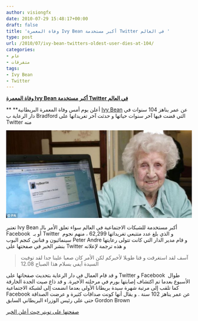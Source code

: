 ```yaml
---
author: visiongfx
date: 2010-07-29 15:48:17+00:00
draft: false
title: 'وفاة المعمرة Ivy Bean أكبر مستخدمة Twitter في العالم '
type: post
url: /2010/07/ivy-bean-twitters-oldest-user-dies-at-104/
categories:
- عام
- متفرقات
tags:
- Ivy Bean
- Twitter
---
```


**[وفاة المعمرة Ivy Bean أكبر مستخدمة Twitter في العالم](https://www.it-scoop.com/2010/07/ivy-bean-twitters-oldest-user-dies-at-104)**





** **أعلن يوم أمس وفاة المعمرة البريطانية [Ivy Bean](http://twitter.com/ivybean104) عن عمر يناهز 104 سنوات في دار الرعاية ب Bradford التي قضت فيها آخر سنوات حياتها و حدثت آخر تغريداتها على Twitter منه


[![ن](article-1280331817181-0A9A82E8000005DC-522595_636x300.jpg)
](https://www.it-scoop.com/2010/07/ivy-bean-twitters-oldest-user-dies-at-104)

تعتبر Ivy Bean أكبر مستخدمة للشبكات الاجتماعية في العالم سواء تعلق الأمر بالـ Facebook  أو بـ Twitter  و الذي بلغ عدد متتبعي تغريداتها  62,299 ، منهم نجوم سينمائيون و فنانين كنجم البوب Peter Andre
و قام مدير الدار التي كانت تتولى رعايتها بنشر الخبر في صفحتها على Twitter و هذه ترجمة لإعلانه


<blockquote>آسف لقد استغرقت و قتا طويلا لأخبركم لكن الأمر كان صعبا علينا جدا لقد توفيت السيدة آيفي بسلام هذا الصباح 12.08</blockquote>


و قد قام العمال في دار الرعاية بتحديث صفحاتها على Twitter و Facebook  طوال الأسبوع بعدما تم اكتشاف إصابتها بورم في مرحلته الأخيرة.
و قد ذاع صيت الجدة الخارقة كما تلقب إلى مرتبة شهرة سيدة بريطانا الأولى بعدما انضمت إلى لشبكة الاجتماعية Facebook عن عمر يناهز 102 سنة . و يقال أنها كونت صداقات كثيرة و عرضت الصداقة حتى على رئيس الوزراء البريطاني السابق Gordon Brown

[صفحتها على تويتر حيث أعلن الخبر](http://twitter.com/ivybean104)
